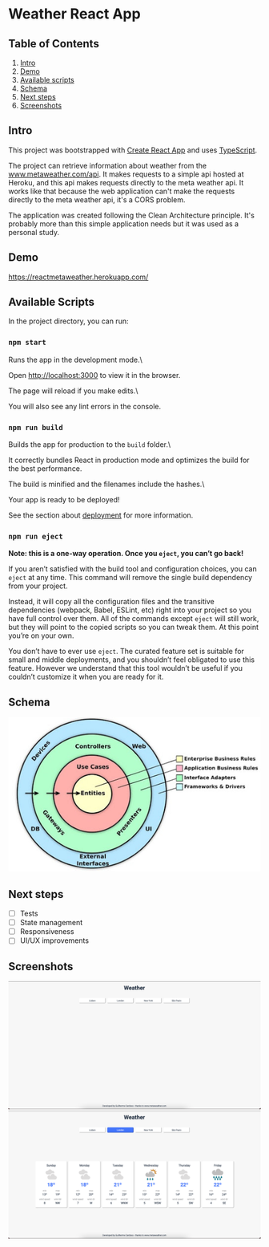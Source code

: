 
# Weather React App

## Table of Contents
1. [Intro](#intro)
2. [Demo](#demo)
3. [Available scripts](#available-scripts)
4. [Schema](#schema)
5. [Next steps](#next-steps)
6. [Screenshots](#screenshots)

## Intro

This project was bootstrapped with [Create React App](https://github.com/facebook/create-react-app) and uses [TypeScript](https://www.typescriptlang.org/). 

The project can retrieve information about weather from the www.metaweather.com/api. It makes requests to a simple api hosted at Heroku, and this api makes requests directly to the meta weather api. It works like that because the web application can't make the requests directly to the meta weather api, it's a CORS problem.

The application was created following the Clean Architecture principle. It's probably more than this simple application needs but it was used as a personal study.
  
## Demo

https://reactmetaweather.herokuapp.com/

## Available Scripts

In the project directory, you can run:

### `npm start`

Runs the app in the development mode.\

Open [http://localhost:3000](http://localhost:3000) to view it in the browser.

The page will reload if you make edits.\

You will also see any lint errors in the console.

### `npm run build`

Builds the app for production to the `build` folder.\

It correctly bundles React in production mode and optimizes the build for the best performance.

The build is minified and the filenames include the hashes.\

Your app is ready to be deployed!

See the section about [deployment](https://facebook.github.io/create-react-app/docs/deployment) for more information.

### `npm run eject`

**Note: this is a one-way operation. Once you `eject`, you can’t go back!**

If you aren’t satisfied with the build tool and configuration choices, you can `eject` at any time. This command will remove the single build dependency from your project.

Instead, it will copy all the configuration files and the transitive dependencies (webpack, Babel, ESLint, etc) right into your project so you have full control over them. All of the commands except `eject` will still work, but they will point to the copied scripts so you can tweak them. At this point you’re on your own.

You don’t have to ever use `eject`. The curated feature set is suitable for small and middle deployments, and you shouldn’t feel obligated to use this feature. However we understand that this tool wouldn’t be useful if you couldn’t customize it when you are ready for it.

## Schema

![Clean Architecture](https://raw.githubusercontent.com/guilhermemcardoso/react-weather/main/.github/clean.jpg)
## Next steps

 - [ ] Tests
 - [ ] State management
 - [ ] Responsiveness
 - [ ] UI/UX improvements

## Screenshots

![Home Screen](https://raw.githubusercontent.com/guilhermemcardoso/react-weather/main/.github/screenshot001.png)
![Weather Results](https://raw.githubusercontent.com/guilhermemcardoso/react-weather/main/.github/screenshot002.png)